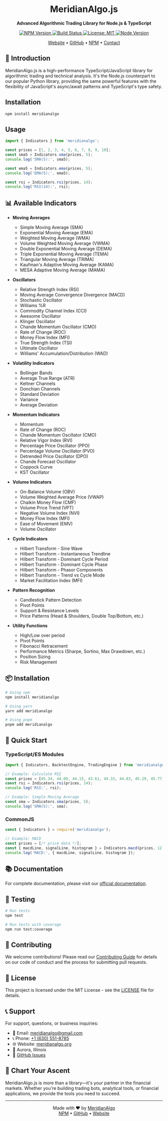 <div align="center">
  <h1>MeridianAlgo.js</h1>
  <p align="center">
    <strong>Advanced Algorithmic Trading Library for Node.js & TypeScript</strong>
  </p>
  <p>
    <a href="https://www.npmjs.com/package/meridianalgo" target="_blank">
      <img src="https://img.shields.io/npm/v/meridianalgo?color=blue&label=NPM%20Package" alt="NPM Version">
    </a>
    <a href="https://github.com/MeridianAlgo/Packages/actions" target="_blank">
      <img src="https://img.shields.io/github/actions/workflow/status/MeridianAlgo/Packages/js-package.yml?branch=main" alt="Build Status">
    </a>
    <a href="https://opensource.org/licenses/MIT" target="_blank">
      <img src="https://img.shields.io/badge/License-MIT-yellow.svg" alt="License: MIT">
    </a>
    <a href="https://www.npmjs.com/package/meridianalgo" target="_blank">
      <img src="https://img.shields.io/node/v/meridianalgo" alt="Node Version">
    </a>
  </p>
  <p>
    <a href="https://meridianalgo.org" target="_blank">Website</a> • 
    <a href="https://github.com/MeridianAlgo/Packages" target="_blank">GitHub</a> • 
    <a href="https://www.npmjs.com/package/meridianalgo" target="_blank">NPM</a> • 
    <a href="mailto:meridianalgo@gmail.com">Contact</a>
  </p>
</div>

## 🚀 Introduction

MeridianAlgo.js is a high-performance TypeScript/JavaScript library for algorithmic trading and technical analysis. It's the Node.js counterpart to our popular Python library, providing the same powerful features with the flexibility of JavaScript's async/await patterns and TypeScript's type safety.

## Installation

```bash
npm install meridianalgo
```

## Usage

```typescript
import { Indicators } from 'meridianalgo';

const prices = [1, 2, 3, 4, 5, 6, 7, 8, 9, 10];
const sma5 = Indicators.sma(prices, 5);
console.log('SMA(5):', sma5);

const ema5 = Indicators.ema(prices, 5);
console.log('EMA(5):', ema5);

const rsi = Indicators.rsi(prices, 14);
console.log('RSI(14):', rsi);
```

## 📊 Available Indicators

- **Moving Averages**
  - Simple Moving Average (SMA)
  - Exponential Moving Average (EMA)
  - Weighted Moving Average (WMA)
  - Volume Weighted Moving Average (VWMA)
  - Double Exponential Moving Average (DEMA)
  - Triple Exponential Moving Average (TEMA)
  - Triangular Moving Average (TRIMA)
  - Kaufman's Adaptive Moving Average (KAMA)
  - MESA Adaptive Moving Average (MAMA)

- **Oscillators**
  - Relative Strength Index (RSI)
  - Moving Average Convergence Divergence (MACD)
  - Stochastic Oscillator
  - Williams %R
  - Commodity Channel Index (CCI)
  - Awesome Oscillator
  - Klinger Oscillator
  - Chande Momentum Oscillator (CMO)
  - Rate of Change (ROC)
  - Money Flow Index (MFI)
  - True Strength Index (TSI)
  - Ultimate Oscillator
  - Williams' Accumulation/Distribution (WAD)

- **Volatility Indicators**
  - Bollinger Bands
  - Average True Range (ATR)
  - Keltner Channels
  - Donchian Channels
  - Standard Deviation
  - Variance
  - Average Deviation

- **Momentum Indicators**
  - Momentum
  - Rate of Change (ROC)
  - Chande Momentum Oscillator (CMO)
  - Relative Vigor Index (RVI)
  - Percentage Price Oscillator (PPO)
  - Percentage Volume Oscillator (PVO)
  - Detrended Price Oscillator (DPO)
  - Chande Forecast Oscillator
  - Coppock Curve
  - KST Oscillator

- **Volume Indicators**
  - On-Balance Volume (OBV)
  - Volume Weighted Average Price (VWAP)
  - Chaikin Money Flow (CMF)
  - Volume Price Trend (VPT)
  - Negative Volume Index (NVI)
  - Money Flow Index (MFI)
  - Ease of Movement (EMV)
  - Volume Oscillator

- **Cycle Indicators**
  - Hilbert Transform - Sine Wave
  - Hilbert Transform - Instantaneous Trendline
  - Hilbert Transform - Dominant Cycle Period
  - Hilbert Transform - Dominant Cycle Phase
  - Hilbert Transform - Phasor Components
  - Hilbert Transform - Trend vs Cycle Mode
  - Market Facilitation Index (MFI)

- **Pattern Recognition**
  - Candlestick Pattern Detection
  - Pivot Points
  - Support & Resistance Levels
  - Price Patterns (Head & Shoulders, Double Top/Bottom, etc.)

- **Utility Functions**
  - High/Low over period
  - Pivot Points
  - Fibonacci Retracement
  - Performance Metrics (Sharpe, Sortino, Max Drawdown, etc.)
  - Position Sizing
  - Risk Management

## 📦 Installation

```bash
# Using npm
npm install meridianalgo

# Using yarn
yarn add meridianalgo

# Using pnpm
pnpm add meridianalgo
```

## 🚀 Quick Start

### TypeScript/ES Modules
```typescript
import { Indicators, BacktestEngine, TradingEngine } from 'meridianalgo';

// Example: Calculate RSI
const prices = [45.34, 44.09, 44.15, 43.61, 44.33, 44.83, 45.29, 45.77, 45.35, 45.39];
const rsi = Indicators.rsi(prices, 14);
console.log('RSI:', rsi);

// Example: Simple Moving Average
const sma = Indicators.sma(prices, 5);
console.log('SMA(5):', sma);
```

### CommonJS
```javascript
const { Indicators } = require('meridianalgo');

// Example: MACD
const prices = [/* price data */];
const { macdLine, signalLine, histogram } = Indicators.macd(prices, 12, 26, 9);
console.log('MACD:', { macdLine, signalLine, histogram });
```

## 📚 Documentation

For complete documentation, please visit our [official documentation](https://meridianalgo.org/docs).

## 🧪 Testing

```bash
# Run tests
npm test

# Run tests with coverage
npm run test:coverage
```

## 🤝 Contributing

We welcome contributions! Please read our [Contributing Guide](https://github.com/MeridianAlgo/Packages/blob/main/CONTRIBUTING.md) for details on our code of conduct and the process for submitting pull requests.

## 📄 License

This project is licensed under the MIT License - see the [LICENSE](LICENSE) file for details.

## 📞 Support

For support, questions, or business inquiries:
- 📧 Email: [meridianalgo@gmail.com](mailto:meridianalgo@gmail.com)
- 📞 Phone: [+1 (630) 551-8785](tel:+16305518785)
- 🌐 Website: [meridianalgo.org](https://meridianalgo.org)
- 📍 Aurora, Illinois
- 📝 [GitHub Issues](https://github.com/MeridianAlgo/Packages/issues)

## 🌟 Chart Your Ascent

MeridianAlgo.js is more than a library—it's your partner in the financial markets. Whether you're building trading bots, analytical tools, or financial applications, we provide the tools you need to succeed.

---

<p align="center">
  Made with ❤️ by <a href="https://meridianalgo.org" target="_blank">MeridianAlgo</a>
  <br>
  <a href="https://www.npmjs.com/package/meridianalgo" target="_blank">NPM</a> • 
  <a href="https://github.com/MeridianAlgo/Packages" target="_blank">GitHub</a> • 
  <a href="https://meridianalgo.org" target="_blank">Website</a>
</p>